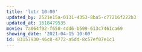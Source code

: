 ```yaml
---
title: 'lotr 10:00'
updated_by: 2521e15a-0131-4353-8ba5-c77216f222b3
updated_at: 1618479535
movie: 7a064f92-f650-4dd6-b599-613c7461ca69
showing_date: '2021-04-15 10:00'
id: 83157930-46c8-4772-a5dd-8c57ef07e1c1
---
```

